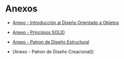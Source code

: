 # Anexos

* [Anexo - Introducción al Diseño Orientado a Objetos](introduccion.md)

* [Anexo - Principios SOLID](solid.md)

* [Anexo - Patron de Diseño Estructural](patronDeDiseñoEstructural.md)

* [Anexo - Patron de Diseño Creacional](
